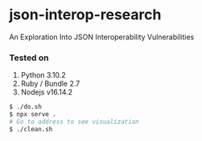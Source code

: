 # json-interop-research
An Exploration Into JSON Interoperability Vulnerabilities

### Tested on
1. Python 3.10.2
2. Ruby / Bundle 2.7
3. Nodejs v16.14.2

``` bash
$ ./do.sh
$ npx serve .
# Go to address to see visualization
$ ./clean.sh
```

